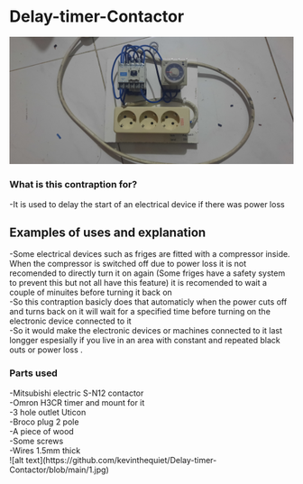 # Delay-timer-Contactor
![alt text](https://github.com/kevinthequiet/Delay-timer-Contactor/blob/main/1.jpg)
<h3>What is this contraption for?</h3>
-It is used to delay the start of an electrical device if there was power loss
<br>
<h2> Examples of uses and explanation </h2>
-Some electrical devices such as friges are fitted with a compressor inside. When the compressor is switched off due to power loss
it is not recomended to directly turn it on again (Some friges have a safety system to prevent this but not all have this feature)
it is recomended to wait a couple of minuites before turning it back on
<br>
-So this contraption basicly does that automaticly when the power cuts off and turns back on it will wait for a specified time before turning on the electronic device connected to it
<br>
-So it would make the electronic devices or machines connected to it last longger espesially if you live in an area with constant and repeated black outs or power loss
.
<br>
<h3>Parts used</h3>
-Mitsubishi electric S-N12 contactor<br>
-Omron H3CR timer and mount for it<br>
-3 hole outlet Uticon<br>
-Broco plug 2 pole<br>
-A piece of wood<br>
-Some screws<br>
-Wires 1.5mm thick <br>
![alt text](https://github.com/kevinthequiet/Delay-timer-Contactor/blob/main/1.jpg)
